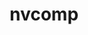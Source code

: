---
title: "nvcomp"
layout: cache
categories: [package, develop]
meta: {"compilers": ["gcc@11.4.0", "gcc@9.4.0"], "num_specs": 21, "num_specs_by_stack": {"e4s": 9, "e4s-neoverse-v2": 9, "e4s-neoverse_v1": 2, "e4s-power": 1, "root": 21}, "oss": ["ubuntu20.04", "ubuntu22.04"], "platforms": ["linux"], "stacks": ["e4s", "e4s-neoverse-v2", "e4s-neoverse_v1", "e4s-power", "root"], "targets": ["neoverse_v1", "neoverse_v2", "ppc64le", "x86_64_v3"], "versions": ["2.2.0"]}
spec_details: [{"compiler": "gcc@9.4.0", "hash": "6rkgmcyebr73ezbgjigxtxkul4vf25fl", "os": "ubuntu20.04", "platform": "linux", "size": "-", "stacks": ["e4s-power", "root"], "target": "ppc64le", "variants": ["build_system=cmake", "build_type=Release", "+cuda", "cuda_arch:=70", "generator=make", "~ipo"], "versions": ["2.2.0"]}, {"compiler": "gcc@11.4.0", "hash": "7aluknomvwcddl6ilp5tntfbv3nok5do", "os": "ubuntu22.04", "platform": "linux", "size": "-", "stacks": ["e4s", "root"], "target": "x86_64_v3", "variants": ["build_system=cmake", "build_type=Release", "+cuda", "cuda_arch:=none", "generator=make", "~ipo"], "versions": ["2.2.0"]}, {"compiler": "gcc@11.4.0", "hash": "a5ca4iuseanp7kktt3eqrse7ducrbewi", "os": "ubuntu22.04", "platform": "linux", "size": "-", "stacks": ["e4s", "root"], "target": "x86_64_v3", "variants": ["build_system=cmake", "build_type=Release", "+cuda", "cuda_arch:=none", "generator=make", "~ipo"], "versions": ["2.2.0"]}, {"compiler": "gcc@11.4.0", "hash": "c7cpu45z54ovvvqe54bhegj52lk7o4cf", "os": "ubuntu22.04", "platform": "linux", "size": "-", "stacks": ["e4s", "root"], "target": "x86_64_v3", "variants": ["build_system=cmake", "build_type=Release", "+cuda", "cuda_arch:=none", "generator=make", "~ipo"], "versions": ["2.2.0"]}, {"compiler": "gcc@11.4.0", "hash": "csre756bgfimzwcmiqsg5t5awlhenbis", "os": "ubuntu22.04", "platform": "linux", "size": "-", "stacks": ["e4s", "root"], "target": "x86_64_v3", "variants": ["build_system=cmake", "build_type=Release", "+cuda", "cuda_arch:=none", "generator=make", "~ipo"], "versions": ["2.2.0"]}, {"compiler": "gcc@11.4.0", "hash": "e2hzdkjjutqnhl72wb323x62dq34pev2", "os": "ubuntu22.04", "platform": "linux", "size": "-", "stacks": ["e4s-neoverse-v2", "root"], "target": "neoverse_v2", "variants": ["build_system=cmake", "build_type=Release", "+cuda", "cuda_arch:=none", "generator=make", "~ipo"], "versions": ["2.2.0"]}, {"compiler": "gcc@11.4.0", "hash": "guugxevssoudq4xxvbarc7oemds34wqh", "os": "ubuntu22.04", "platform": "linux", "size": "-", "stacks": ["e4s-neoverse-v2", "root"], "target": "neoverse_v2", "variants": ["build_system=cmake", "build_type=Release", "+cuda", "cuda_arch:=none", "generator=make", "~ipo"], "versions": ["2.2.0"]}, {"compiler": "gcc@11.4.0", "hash": "iljdklps774qg5f5roykkxwzzasfp7oc", "os": "ubuntu22.04", "platform": "linux", "size": "-", "stacks": ["e4s", "root"], "target": "x86_64_v3", "variants": ["build_system=cmake", "build_type=Release", "+cuda", "cuda_arch:=none", "generator=make", "~ipo"], "versions": ["2.2.0"]}, {"compiler": "gcc@11.4.0", "hash": "k4n6wopsjsapnxtetr4sgkczzcsujav5", "os": "ubuntu22.04", "platform": "linux", "size": "-", "stacks": ["e4s-neoverse_v1", "root"], "target": "neoverse_v1", "variants": ["build_system=cmake", "build_type=Release", "+cuda", "cuda_arch:=none", "generator=make", "~ipo"], "versions": ["2.2.0"]}, {"compiler": "gcc@11.4.0", "hash": "mi3qk4gq6vehjhha326jsp3ao4hydxe2", "os": "ubuntu22.04", "platform": "linux", "size": "-", "stacks": ["e4s-neoverse-v2", "root"], "target": "neoverse_v2", "variants": ["build_system=cmake", "build_type=Release", "+cuda", "cuda_arch:=none", "generator=make", "~ipo"], "versions": ["2.2.0"]}, {"compiler": "gcc@11.4.0", "hash": "nu2polgxtqv6wi3newc6242xrp5xpm2h", "os": "ubuntu22.04", "platform": "linux", "size": "-", "stacks": ["e4s", "root"], "target": "x86_64_v3", "variants": ["build_system=cmake", "build_type=Release", "+cuda", "cuda_arch:=none", "generator=make", "~ipo"], "versions": ["2.2.0"]}, {"compiler": "gcc@11.4.0", "hash": "otmcbfdxwe6wpw4vxbtg2z235a2xuddj", "os": "ubuntu22.04", "platform": "linux", "size": "-", "stacks": ["e4s-neoverse-v2", "root"], "target": "neoverse_v2", "variants": ["build_system=cmake", "build_type=Release", "+cuda", "cuda_arch:=none", "generator=make", "~ipo"], "versions": ["2.2.0"]}, {"compiler": "gcc@11.4.0", "hash": "qlyggwtqdiegnsydbdeyhjqrr2fhqz4q", "os": "ubuntu22.04", "platform": "linux", "size": "-", "stacks": ["e4s-neoverse-v2", "root"], "target": "neoverse_v2", "variants": ["build_system=cmake", "build_type=Release", "+cuda", "cuda_arch:=none", "generator=make", "~ipo"], "versions": ["2.2.0"]}, {"compiler": "gcc@11.4.0", "hash": "s5hcoyaffk6nzhfn5orgjiorocoe2enq", "os": "ubuntu22.04", "platform": "linux", "size": "-", "stacks": ["e4s-neoverse-v2", "root"], "target": "neoverse_v2", "variants": ["build_system=cmake", "build_type=Release", "+cuda", "cuda_arch:=none", "generator=make", "~ipo"], "versions": ["2.2.0"]}, {"compiler": "gcc@11.4.0", "hash": "spcwcivq7a34iszctapqblohmxqxuyzg", "os": "ubuntu22.04", "platform": "linux", "size": "-", "stacks": ["e4s", "root"], "target": "x86_64_v3", "variants": ["build_system=cmake", "build_type=Release", "+cuda", "cuda_arch:=none", "generator=make", "~ipo"], "versions": ["2.2.0"]}, {"compiler": "gcc@11.4.0", "hash": "spgpoosadtj6bgl4axzh4wp57lghs3v6", "os": "ubuntu22.04", "platform": "linux", "size": "-", "stacks": ["e4s-neoverse-v2", "root"], "target": "neoverse_v2", "variants": ["build_system=cmake", "build_type=Release", "+cuda", "cuda_arch:=none", "generator=make", "~ipo"], "versions": ["2.2.0"]}, {"compiler": "gcc@11.4.0", "hash": "tlcnlwizfetfao4jzqxf3xsgu2mpfssc", "os": "ubuntu22.04", "platform": "linux", "size": "-", "stacks": ["e4s-neoverse-v2", "root"], "target": "neoverse_v2", "variants": ["build_system=cmake", "build_type=Release", "+cuda", "cuda_arch:=none", "generator=make", "~ipo"], "versions": ["2.2.0"]}, {"compiler": "gcc@11.4.0", "hash": "vcbnahozwapqf6ohtfzbhz3ooy7jbqon", "os": "ubuntu22.04", "platform": "linux", "size": "-", "stacks": ["e4s-neoverse-v2", "root"], "target": "neoverse_v2", "variants": ["build_system=cmake", "build_type=Release", "+cuda", "cuda_arch:=none", "generator=make", "~ipo"], "versions": ["2.2.0"]}, {"compiler": "gcc@11.4.0", "hash": "vukrvneb2dcnjtfi5i6ke22mk6qsb4h6", "os": "ubuntu22.04", "platform": "linux", "size": "-", "stacks": ["e4s-neoverse_v1", "root"], "target": "neoverse_v1", "variants": ["build_system=cmake", "build_type=Release", "+cuda", "cuda_arch:=none", "generator=make", "~ipo"], "versions": ["2.2.0"]}, {"compiler": "gcc@11.4.0", "hash": "xxdxfxw4y2piphfx5oep7msug2eh5edm", "os": "ubuntu22.04", "platform": "linux", "size": "-", "stacks": ["e4s", "root"], "target": "x86_64_v3", "variants": ["build_system=cmake", "build_type=Release", "+cuda", "cuda_arch:=none", "generator=make", "~ipo"], "versions": ["2.2.0"]}, {"compiler": "gcc@11.4.0", "hash": "zaudyfotakh6nbqn4yhr2pl2acpqha5k", "os": "ubuntu22.04", "platform": "linux", "size": "-", "stacks": ["e4s", "root"], "target": "x86_64_v3", "variants": ["build_system=cmake", "build_type=Release", "+cuda", "cuda_arch:=none", "generator=make", "~ipo"], "versions": ["2.2.0"]}]
---